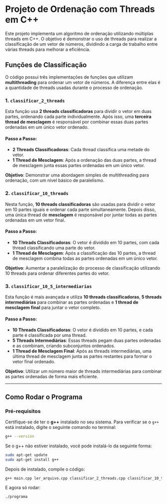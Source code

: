 # Projeto de Ordenação com Threads em C++

Este projeto implementa um algoritmo de ordenação utilizando múltiplas threads em C++. O objetivo é demonstrar o uso de threads para realizar a classificação de um vetor de números, dividindo a carga de trabalho entre várias threads para melhorar a eficiência.


## Funções de Classificação

O código possui três implementações de funções que utilizam **multithreading** para ordenar um vetor de números. A diferença entre elas é a quantidade de threads usadas durante o processo de ordenação.

### 1. `classificar_2_threads`

Esta função usa **2 threads classificadoras** para dividir o vetor em duas partes, ordenando cada parte individualmente. Após isso, uma **terceira thread de mesclagem** é responsável por combinar essas duas partes ordenadas em um único vetor ordenado.

#### Passo a Passo:
- **2 Threads Classificadoras**: Cada thread classifica uma metade do vetor.
- **1 Thread de Mesclagem**: Após a ordenação das duas partes, a thread de mesclagem junta essas partes ordenadas em um único vetor.

**Objetivo**: Demonstrar uma abordagem simples de multithreading para ordenação, com um nível básico de paralelismo.

### 2. `classificar_10_threads`

Nesta função, **10 threads classificadoras** são usadas para dividir o vetor em 10 partes iguais e ordenar cada parte simultaneamente. Depois disso, uma única thread de **mesclagem** é responsável por juntar todas as partes ordenadas em um vetor final.

#### Passo a Passo:
- **10 Threads Classificadoras**: O vetor é dividido em 10 partes, com cada thread classificando uma parte do vetor.
- **1 Thread de Mesclagem**: Após a classificação das 10 partes, a thread de mesclagem combina todas as partes ordenadas em um único vetor.

**Objetivo**: Aumentar a paralelização do processo de classificação utilizando 10 threads para ordenar diferentes partes do vetor.

### 3. `classificar_10_5_intermediarias`

Esta função é mais avançada e utiliza **10 threads classificadoras**, **5 threads intermediárias** para combinar as partes ordenadas e **1 thread de mesclagem final** para juntar o vetor completo.

#### Passo a Passo:
- **10 Threads Classificadoras**: O vetor é dividido em 10 partes, e cada parte é classificada por uma thread.
- **5 Threads Intermediárias**: Essas threads pegam duas partes ordenadas e as combinam, criando subconjuntos ordenados.
- **1 Thread de Mesclagem Final**: Após as threads intermediárias, uma última thread de mesclagem junta as partes restantes para formar o vetor final ordenado.

**Objetivo**: Utilizar um número maior de threads intermediárias para combinar as partes ordenadas de forma mais eficiente.

---

## Como Rodar o Programa

### Pré-requisitos

Certifique-se de ter o **g++** instalado no seu sistema. Para verificar se o `g++` está instalado, digite o seguinte comando no terminal:

```bash
g++ --version
```

Se o g++ não estiver instalado, você pode instalá-lo da seguinte forma:

```bash
sudo apt-get update
sudo apt-get install g++
```

Depois de instalado, compile o código:

```bash
g++ main.cpp ler_arquivo.cpp classificar_2_threads.cpp classificar_10_threads.cpp classificar_10_5_intermediarias.cpp -std=c++11 -pthread -o programa
```

E agora só rodar:

```bash
./programa
```